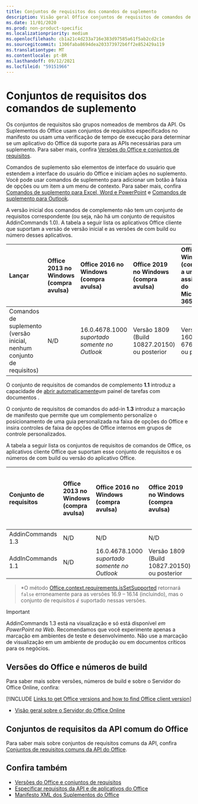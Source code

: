 ```yaml
---
title: Conjuntos de requisitos dos comandos de suplemento
description: Visão geral Office conjuntos de requisitos de comandos de complemento.
ms.date: 11/01/2020
ms.prod: non-product-specific
ms.localizationpriority: medium
ms.openlocfilehash: cb1a21c4d233a716e383d97585a61f5ab2cd2c1e
ms.sourcegitcommit: 1306faba8694dea203373972b6ff2e852429a119
ms.translationtype: MT
ms.contentlocale: pt-BR
ms.lasthandoff: 09/12/2021
ms.locfileid: "59151966"
---
```

# <a name="add-in-commands-requirement-sets"></a>Conjuntos de requisitos dos comandos de suplemento

Os conjuntos de requisitos são grupos nomeados de membros da API. Os Suplementos do Office usam conjuntos de requisitos especificados no manifesto ou usam uma verificação de tempo de execução para determinar se um aplicativo do Office dá suporte para as APIs necessárias para um suplemento. Para saber mais, confira [Versões do Office e conjuntos de requisitos](../../develop/office-versions-and-requirement-sets.md).

Comandos de suplemento são elementos de interface do usuário que estendem a interface do usuário do Office e iniciam ações no suplemento. Você pode usar comandos de suplemento para adicionar um botão à faixa de opções ou um item a um menu de contexto. Para saber mais, confira [Comandos de suplemento para Excel, Word e PowerPoint](../../design/add-in-commands.md) e [Comandos de suplemento para Outlook](../../outlook/add-in-commands-for-outlook.md).

A versão inicial dos comandos de complemento não tem um conjunto de requisitos correspondente (ou seja, não há um conjunto de requisitos AddinCommands 1.0). A tabela a seguir lista os aplicativos Office cliente que suportam a versão de versão inicial e as versões de com build ou número desses aplicativos.  

| Lançar   |  Office 2013 no Windows<br>(compra avulsa) | Office 2016 no Windows<br>(compra avulsa) | Office 2019 no Windows<br>(compra avulsa) | Office no Windows<br>(conectado a uma assinatura do Microsoft 365)   |  Office no iPad<br>(conectado a uma assinatura do Microsoft 365)  |  Office no Mac<br>(conectado a uma assinatura do Microsoft 365)  | Office na Web  |
|:-----|:-----|:-----|:-----|:-----|:-----|:-----|:-----|
| Comandos de suplemento (versão inicial, nenhum conjunto de requisitos) | N/D | 16.0.4678.1000 *suportado somente no Outlook* | Versão 1809 (Build 10827.20150) ou posterior |Versão 1603 (Build 6769.0000) ou posterior | N/D | 15.33 ou posterior| Janeiro de 2016 |

O conjunto de requisitos de comandos de complemento **1.1** introduz a capacidade de [abrir automaticamente](../../develop/automatically-open-a-task-pane-with-a-document.md)um painel de tarefas com documentos .

O conjunto de requisitos de comandos do add-in **1.3** introduz a marcação de manifesto que permite que um complemento personalize o posicionamento de uma guia personalizada na faixa de opções do Office e insira controles de faixa de opções de Office internos em grupos de controle personalizados.

A tabela a seguir lista os conjuntos de requisitos de comandos de Office, os aplicativos cliente Office que suportam esse conjunto de requisitos e os números de com build ou versão do aplicativo Office.

|  Conjunto de requisitos  |  Office 2013 no Windows<br>(compra avulsa) | Office 2016 no Windows<br>(compra avulsa) | Office 2019 no Windows<br>(compra avulsa) | Office no Windows<br>(conectado a uma assinatura do Microsoft 365)   |  Office no iPad<br>(conectado a uma assinatura do Microsoft 365)  |  Office no Mac<br>(conectado a uma assinatura do Microsoft 365)  | Office na Web  |  
|:-----|:-----|:-----|:-----|:-----|:-----|:-----|:-----|
| AddinCommands 1.3  | N/D | N/D  | N/D | em breve | N/A | em breve | Novembro de 2020 |
| AddInCommands 1.1  | N/D | 16.0.4678.1000 *suportado somente no Outlook*  | Versão 1809 (Build 10827.20150) ou posterior | Versão 1705 (Build 8121.1000) ou posterior | N/D | 15.34 ou posterior\*| Maio de 2017 |

>\*O método [Office.context.requirements.isSetSupported](/javascript/api/office/office.requirementsetsupport#isSetSupported_name__minVersion_) retornará `false` erroneamente para as versões 16.9 &ndash; 16.14 (incluindo), mas o conjunto de requisitos *é* suportado nessas versões.

> [!IMPORTANT]
> AddinCommands 1.3 está na visualização e só está disponível *em PowerPoint na Web*. Recomendamos que você experimente apenas a marcação em ambientes de teste e desenvolvimento. Não use a marcação de visualização em um ambiente de produção ou em documentos críticos para os negócios.

## <a name="office-versions-and-build-numbers"></a>Versões do Office e números de build

Para saber mais sobre versões, números de build e sobre o Servidor do Office Online, confira:

[!INCLUDE [Links to get Office versions and how to find Office client version](../../includes/links-get-office-versions-builds.md)]
- [Visão geral sobre o Servidor do Office Online](/officeonlineserver/office-online-server-overview)

## <a name="office-common-api-requirement-sets"></a>Conjuntos de requisitos da API comum do Office

Para saber mais sobre conjuntos de requisitos comuns da API, confira [Conjuntos de requisitos comuns da API do Office](office-add-in-requirement-sets.md).

## <a name="see-also"></a>Confira também

- [Versões do Office e conjuntos de requisitos](../../develop/office-versions-and-requirement-sets.md)
- [Especificar requisitos da API e de aplicativos do Office](../../develop/specify-office-hosts-and-api-requirements.md)
- [Manifesto XML dos Suplementos do Office](../../develop/add-in-manifests.md)
